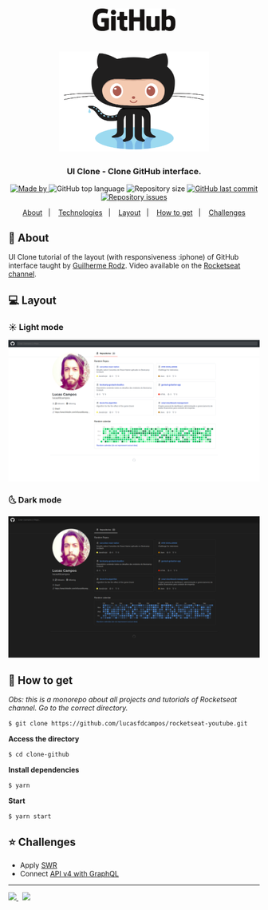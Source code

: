 <h1 align="center">
  <img src="./images/github.png" alt="Logo" height="45"><br /><br />
  <img src="./images/octocat.png" height="200" width="300" max-width="100%" alt="rocketseat">
</h1>

<h3 align="center">
  UI Clone - Clone GitHub interface.
</h3>

<p align="center">
   <a href="https://www.linkedin.com/in/lucasfdcampos/">
    <img alt="Made by" src="https://img.shields.io/badge/made%20by-Lucas%20Campos-9cf">
  </a>
  <img alt="GitHub top language" src="https://img.shields.io/github/languages/top/lucasfdcampos/rocketseat-youtube?color=9cf">
  <img alt="Repository size" src="https://img.shields.io/github/repo-size/lucasfdcampos/rocketseat-youtube?color=9cf">
  <a href="https://github.com/lucasfdcampos/ecoleta/commits/master"><img alt="GitHub last commit" src="https://img.shields.io/github/last-commit/lucasfdcampos/rocketseat-youtube?color=9cf"></a>
  <a href="https://github.com/lucasfdcampos/ecoleta/issues"><img alt="Repository issues" src="https://img.shields.io/github/issues/lucasfdcampos/rocketseat-youtube?color=9cf"></a>
</p>

<p align="center">
  <a href="#pushpin-about">About</a>&nbsp;&nbsp;&nbsp;|&nbsp;&nbsp;&nbsp;
  <a href="#-technologies">Technologies</a>&nbsp;&nbsp;&nbsp;|&nbsp;&nbsp;&nbsp;
  <a href="#computer-layout">Layout</a>&nbsp;&nbsp;&nbsp;|&nbsp;&nbsp;&nbsp;
  <a href="#page_with_curl-how-to-get">How to get</a>&nbsp;&nbsp;&nbsp;|&nbsp;&nbsp;&nbsp;
  <a href="#star-challenges">Challenges</a>
</p>

## :pushpin: About

UI Clone tutorial of the layout (with responsiveness :iphone) of GitHub interface taught by [Guilherme Rodz](https://github.com/guilhermerodz). Video available on the [Rocketseat channel](https://www.youtube.com/channel/UCSfwM5u0Kce6Cce8_S72olg).

## :computer: Layout

### :sunny: Light mode

<img src="images/ui-clone-github-light-mode.png" alt="Light-Mode">

### :last_quarter_moon_with_face: Dark mode

<img src="images/ui-clone-github-dark-mode.png" alt="Dark-Mode">

## :page_with_curl: How to get

_Obs: this is a monorepo about all projects and tutorials of Rocketseat channel. Go to the correct directory._

```bash
$ git clone https://github.com/lucasfdcampos/rocketseat-youtube.git
```

**Access the directory**

```bash
$ cd clone-github
```

**Install dependencies**

```bash
$ yarn
```

**Start**

```bash
$ yarn start
```

## :star: Challenges

- Apply [SWR](https://swr.vercel.app/)
- Connect [API v4 with GraphQL](https://developer.github.com/v4/)

---

<a href="https://github.com/lucasfdcampos">
    <img src="https://img.shields.io/badge/-Lucas%20Campos-000000?style=for-the-badge&logo=GitHub&logoColor=#000000" />
</a>
&nbsp
<a href="https://linkedin.com/in/lucasfdcampos">
  <img src="https://img.shields.io/badge/linkedin-0077B5.svg?style=for-the-badge&logo=linkedin&logoColor=white">
</a>
